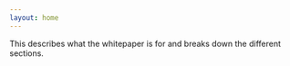 ```yaml
---
layout: home
---
```


This describes what the whitepaper is for and breaks down the different sections.
